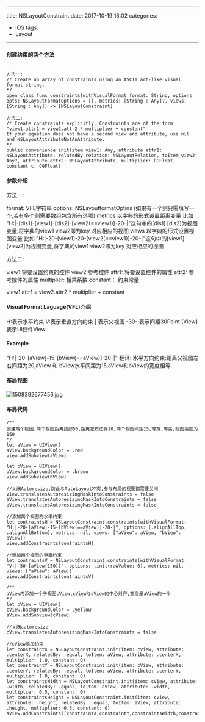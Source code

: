 
---
title:  NSLayoutConstraint 
date: 2017-10-19 16:02
categories:
- iOS
tags: 
- Layout 
---
#### 创建约束的两个方法

```

方法一:
/* Create an array of constraints using an ASCII art-like visual format string.
*/
open class func constraints(withVisualFormat format: String, options opts: NSLayoutFormatOptions = [], metrics: [String : Any]?, views: [String : Any]) -> [NSLayoutConstraint]

方法二:
/* Create constraints explicitly. Constraints are of the form "view1.attr1 = view2.attr2 * multiplier + constant"
If your equation does not have a second view and attribute, use nil and NSLayoutAttributeNotAnAttribute.
*/
public convenience init(item view1: Any, attribute attr1: NSLayoutAttribute, relatedBy relation: NSLayoutRelation, toItem view2: Any?, attribute attr2: NSLayoutAttribute, multiplier: CGFloat, constant c: CGFloat)

```

#### 参数介绍
方法一:

format: VFL字符串 
options: NSLayoutformatOptins (如果有一个则只需填写一个,若有多个则需要数组包含所有选项)
metrics 以字典的形式设置距离变量
比如 "H:|-[dis1]-[view1]-[dis2]-[view2(==view1)]-20-|"这句中的[dis1] [dis2]为视图变量,将字典的view1 view2即为key 对应相应的视图
views 以字典的形式设置视图变量
比如 "H:|-20-[view1]-20-[view2(==view1)]-20-|"这句中的[view1] [view2]为视图变量,将字典的view1 view2即为key 对应相应的视图

方法二:

view1:将要设置约束的控件
view2:参考控件
attr1:  将要设置控件的属性
attr2:  参考控件的属性
multiplier: 相乘系数
constant： 约束常量

view1.attr1 = view2.attr2 * multiplier + constant

#### Visual Format Laguage(VFL)介绍

H:表示水平约束
V:表示垂直方向约束
| 表示父视图
-30- 表示间距30Point
[View] 表示UI控件View

#### Example
"H:|-20-[aView]-15-[bView(==aView)]-20-|"
翻译:  水平方向约束:距离父视图左右间距为20,aView 和 bView水平间距为15,aView和bView的宽度相等.

#### 布局视图

![1508392677456.jpg](http://upload-images.jianshu.io/upload_images/3340896-d4ba05585a04da9f.jpg?imageMogr2/auto-orient/strip%7CimageView2/2/w/1240)

#### 布局代码
```
/**
创建两个视图,两个视图距离顶部50,距离左右边界20,两个视图间距15,等宽,等高,视图高度为150
*/
let aView = UIView()
aView.backgroundColor = .red
view.addSubview(aView)

let bView = UIView()
bView.backgroundColor = .brown
view.addSubview(bView)

//关闭Autoresize,防止与AutoLayout冲突,参与布局的视图都需要关闭
view.translatesAutoresizingMaskIntoConstraints = false
aView.translatesAutoresizingMaskIntoConstraints = false
bView.translatesAutoresizingMaskIntoConstraints = false

//添加两个视图的水平约束
let contraintsH = NSLayoutConstraint.constraints(withVisualFormat: "H:|-20-[aView]-15-[bView(==aView)]-20-|", options: [.alignAllTop, .alignAllBottom], metrics: nil, views: ["aView": aView, "bView": bView])
view.addConstraints(contraintsH)

//添加两个视图的垂直约束
let contraintsV = NSLayoutConstraint.constraints(withVisualFormat: "V:|-50-[aView(150)]", options: .init(rawValue: 0), metrics: nil, views: ["aView": aView])
view.addConstraints(contraintsV)

/**
aView内添加一个子视图cView,cView与aView的中心对齐,宽高是aView的一半
*/
let cView = UIView()
cView.backgroundColor = .yellow
aView.addSubview(cView)

//关闭autoresize
cView.translatesAutoresizingMaskIntoConstraints = false

//cView添加约束
let constraintX = NSLayoutConstraint.init(item: cView, attribute: .centerX, relatedBy: .equal, toItem: aView, attribute: .centerX, multiplier: 1.0, constant: 0)
let constraintY = NSLayoutConstraint.init(item: cView, attribute: .centerY, relatedBy: .equal, toItem: aView, attribute: .centerY, multiplier: 1.0, constant: 0)
let constraintsWidth = NSLayoutConstraint.init(item: cView, attribute: .width, relatedBy: .equal, toItem: aView, attribute: .width, multiplier: 0.5, constant: 0)
let constraintsHeight = NSLayoutConstraint.init(item: cView, attribute: .height, relatedBy: .equal, toItem: aView, attribute: .height, multiplier: 0.5, constant: 0)
aView.addConstraints([constraintX,constraintY,constraintsWidth,constraintsHeight])

```




